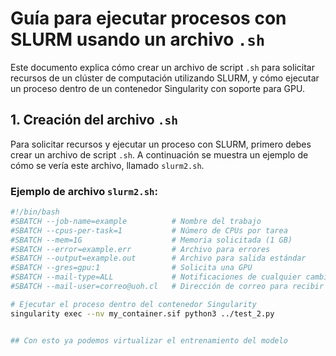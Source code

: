 # Guía para ejecutar procesos con SLURM usando un archivo `.sh`

Este documento explica cómo crear un archivo de script `.sh` para solicitar recursos de un clúster de computación utilizando SLURM, y cómo ejecutar un proceso dentro de un contenedor Singularity con soporte para GPU.



## 1. Creación del archivo `.sh`

Para solicitar recursos y ejecutar un proceso con SLURM, primero debes crear un archivo de script `.sh`. A continuación se muestra un ejemplo de cómo se vería este archivo, llamado `slurm2.sh`.

### Ejemplo de archivo `slurm2.sh`:

```bash
#!/bin/bash
#SBATCH --job-name=example          # Nombre del trabajo
#SBATCH --cpus-per-task=1           # Número de CPUs por tarea
#SBATCH --mem=1G                    # Memoria solicitada (1 GB)
#SBATCH --error=example.err         # Archivo para errores
#SBATCH --output=example.out        # Archivo para salida estándar
#SBATCH --gres=gpu:1                # Solicita una GPU
#SBATCH --mail-type=ALL             # Notificaciones de cualquier cambio en el estado del trabajo
#SBATCH --mail-user=correo@uoh.cl   # Dirección de correo para recibir notificaciones

# Ejecutar el proceso dentro del contenedor Singularity
singularity exec --nv my_container.sif python3 ../test_2.py


## Con esto ya podemos virtualizar el entrenamiento del modelo
